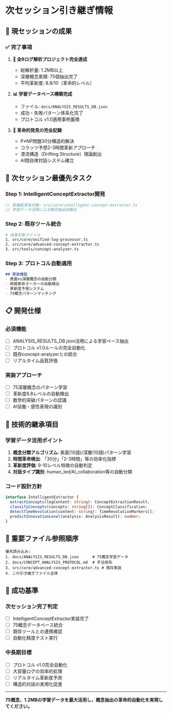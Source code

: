 # 次セッション引き継ぎ情報

## 🎯 **現セッションの成果**

### ✅ **完了事項**
1. **🚀 全9ログ解析プロジェクト完全達成**
   - 総解析量: 1.2MB以上
   - 深層概念累積: 75個抽出完了  
   - 平均革新度: 8.8/10（革命的レベル）

2. **📊 学習データベース構築完成**
   - ファイル: `docs/ANALYSIS_RESULTS_DB.json`
   - 成功・失敗パターン体系化完了
   - プロトコル v1.0適用事例蓄積

3. **🔬 革命的発見の完全記録**
   - P≠NP問題30分構造的解決
   - コラッツ予想2-3時間革新アプローチ  
   - 漂流構造（Drifting Structure）理論創出
   - AI間自律対話システム確立

## 🚀 **次セッション最優先タスク**

### **Step 1: IntelligentConceptExtractor開発**
```typescript
// 新機能実装対象: src/core/intelligent-concept-extractor.ts
// 学習データ活用による概念抽出自動化
```

### **Step 2: 既存ツール統合**
```bash
# 改善対象ファイル
1. src/core/unified-log-processor.ts
2. src/core/advanced-concept-extractor.ts  
3. src/tools/concept-analyzer.ts
```

### **Step 3: プロトコル自動適用**
```markdown
## 実装機能
- 表面vs深層概念の自動分類
- 時間革命マーカーの自動検出
- 革新度予測システム
- 75概念パターンマッチング
```

## 📋 **開発仕様**

### 必須機能
- [ ] ANALYSIS_RESULTS_DB.json活用による学習ベース抽出
- [ ] プロトコル v1.0ルールの完全自動化
- [ ] 既存concept-analyzerとの統合
- [ ] リアルタイム品質評価

### 実装アプローチ  
- [ ] 75深層概念のパターン学習
- [ ] 革新度8.8レベルの自動検出
- [ ] 数学的突破パターンの認識  
- [ ] AI協働・感性表現の識別

## 🔄 **技術的継承項目**

### 学習データ活用ポイント
1. **概念分類アルゴリズム**: 表面(10語)/深層(10語)パターン学習
2. **時間革命検出**: 「30分」「2-3時間」等の効率化指標
3. **革新度評価**: 9-10レベル特徴の自動判定
4. **対話タイプ識別**: human_led/AI_collaboration等の自動分類

### コード設計方針
```typescript
interface IntelligentExtractor {
  extractConcepts(logContent: string): ConceptExtractionResult;
  classifyConcepts(concepts: string[]): ConceptClassification; 
  detectTimeRevolution(content: string): TimeRevolutionMarkers[];
  predictInnovationLevel(analysis: AnalysisResult): number;
}
```

## 📁 **重要ファイル参照順序**

```
優先読み込み:
1. docs/ANALYSIS_RESULTS_DB.json      # 75概念学習データ
2. docs/CONCEPT_ANALYSIS_PROTOCOL.md  # 手法体系
3. src/core/advanced-concept-extractor.ts # 既存実装
4. この引き継ぎファイル全体
```

## 🎯 **成功基準**

### 次セッション完了判定
- [ ] IntelligentConceptExtractor実装完了
- [ ] 75概念データベース統合
- [ ] 既存ツールとの連携確認
- [ ] 自動化精度テスト実行

### 中長期目標
- [ ] プロトコル v1.0完全自動化
- [ ] 大容量ログの効率的処理
- [ ] リアルタイム革新度予測
- [ ] 構造的対話の実用化促進

---

**75概念、1.2MBの学習データを最大活用し、概念抽出の革命的自動化を実現してください。**